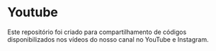 # Youtube
Este repositório foi criado para compartilhamento de códigos disponibilizados nos vídeos do nosso canal no YouTube e Instagram.
